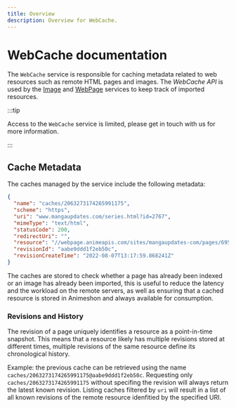 ```yaml
---
title: Overview
description: Overview for WebCache.
---
```


# WebCache documentation

The `WebCache` service is responsible for caching metadata related to web resources such as remote HTML pages and images. The _WebCache API_ is used by the [Image](/image/docs) and [WebPage](/webpage/docs) services to keep track of imported resources.

:::tip

Access to the `WebCache` service is limited, please get in touch with us for more information.

:::

## Cache Metadata

The caches managed by the service include the following metadata:

```json
{
  "name": "caches/2063273174265991175",
  "scheme": "https",
  "uri": "www.mangaupdates.com/series.html?id=2767",
  "mimeType": "text/html",
  "statusCode": 200,
  "redirectUri": "",
  "resource": "//webpage.animeapis.com/sites/mangaupdates-com/pages/6955217954586836992",
  "revisionId": "aabe9ddd1f2eb50c",
  "revisionCreateTime": "2022-08-07T13:17:59.868241Z"
}
```

The caches are stored to check whether a page has already been indexed or an image has already been imported, this is useful to reduce the latency and the workload on the remote servers, as well as ensuring that a cached resource is stored in Animeshon and always available for consumption.

### Revisions and History

The revision of a page uniquely identifies a resource as a point-in-time snapshot. This means that a resource likely has multiple revisions stored at different times, multiple revisions of the same resource define its chronological history.

Example: the previous cache can be retrieved using the name `caches/2063273174265991175@aabe9ddd1f2eb50c`. Requesting only `caches/2063273174265991175` without specifing the revision will always return the latest known revision. Listing caches filtered by `uri` will result in a list of all known revisions of the remote resource idenfitied by the specified URI.
